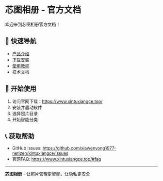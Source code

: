# 芯图相册 - 官方文档

欢迎来到芯图相册官方文档！

## 📖 快速导航

- [产品介绍](https://www.xintuxiangce.top/)
- [下载安装](https://www.xintuxiangce.top/#download)
- [使用教程](https://www.xintuxiangce.top/blog.html)
- [技术文档](https://github.com/xiawenyong1977-netizen/xintuxiangce)

## 🚀 开始使用

1. 访问官网下载：https://www.xintuxiangce.top/
2. 安装并启动软件
3. 选择照片目录
4. 开始智能分类

## 📞 获取帮助

- GitHub Issues: https://github.com/xiawenyong1977-netizen/xintuxiangce/issues
- 官网FAQ: https://www.xintuxiangce.top/#faq

---

**芯图相册** - 让照片管理更智能，让隐私更安全
